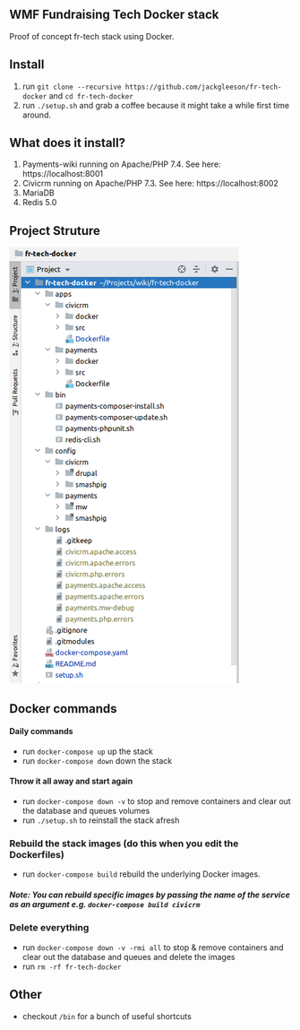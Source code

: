 ## WMF Fundraising Tech Docker stack
Proof of concept fr-tech stack using Docker.

## Install
1. run `git clone --recursive https://github.com/jackgleeson/fr-tech-docker` and `cd fr-tech-docker`
3. run `./setup.sh` and grab a coffee because it might take a while first time around. 

## What does it install?
1. Payments-wiki running on Apache/PHP 7.4. See here: https://localhost:8001
2. Civicrm running on Apache/PHP 7.3. See here: https://localhost:8002
3. MariaDB 
4. Redis 5.0

## Project Struture
![project-structure](screenshots/project-structure.png)

## Docker commands
#### Daily commands
- run `docker-compose up` up the stack
- run `docker-compose down` down the stack
#### Throw it all away and start again
- run `docker-compose down -v` to stop and remove containers and clear out the database and queues volumes
- run `./setup.sh` to reinstall the stack afresh
### Rebuild the stack images (do this when you edit the Dockerfiles)
- run `docker-compose build` rebuild the underlying Docker images. 
##### Note: You can rebuild specific images by passing the name of the service as an argument e.g. `docker-compose build civicrm`
### Delete everything 
- run `docker-compose down -v -rmi all` to stop & remove containers and clear out the database and queues and delete the images
- run `rm -rf fr-tech-docker`

## Other
- checkout `/bin` for a bunch of useful shortcuts
